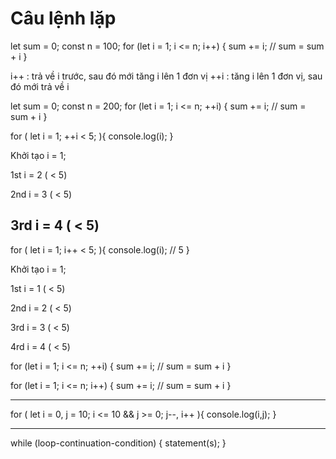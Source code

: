 # Câu lệnh lặp

let sum = 0;
const n = 100;
for (let i = 1; i <= n; i++) {
    sum += i;  // sum = sum + i
}

i++ : trả về i trước, sau đó mới tăng i lên 1 đơn vị
++i : tăng i lên 1 đơn vị, sau đó mới trả về i

let sum = 0;
const n = 200;
for (let i = 1; i <= n; ++i) {
    sum += i;  // sum = sum + i
}

for ( let i = 1; ++i < 5; ){
  console.log(i);
}

Khởi tạo i = 1;

1st	
i = 2 ( < 5)

2nd	
i = 3 ( < 5)

3rd	
i = 4 ( < 5)
------------------------------------------------
for ( let i = 1; i++ < 5; ){
  console.log(i); // 5
}

Khởi tạo i = 1;

1st	
i = 1 ( < 5)

2nd	
i = 2 ( < 5)

3rd	
i = 3 ( < 5)

4rd 
i = 4 ( < 5)


<!-- Recommend -->
for (let i = 1; i <= n; ++i) {
    sum += i;  // sum = sum + i
}

for (let i = 1; i <= n; i++) {
    sum += i;  // sum = sum + i
}

-----------------------------------------------------------------------

<!-- Multiple condition -->
for ( let i = 0, j = 10; i <= 10 && j >= 0; j--, i++ ){
  console.log(i,j);
}


-------------------------------------

while (loop-continuation-condition) { 
  statement(s);
}

